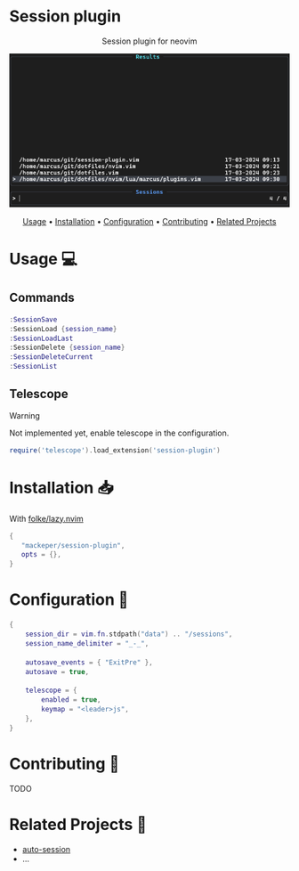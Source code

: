 # Session plugin

<div align="center">

Session plugin for neovim

![Logo](./.github/images/image.png)

[Usage](#usage-computer) •
[Installation](#installation-inbox_tray) •
[Configuration](#configuration-wrench) •
[Contributing](#contributing-tada) •
[Related Projects](#related-projects-link)

</div>

# Usage :computer:

## Commands

```lua
:SessionSave
:SessionLoad {session_name}
:SessionLoadLast
:SessionDelete {session_name}
:SessionDeleteCurrent
:SessionList
```

## Telescope

> [!WARNING]
> Not implemented yet, enable telescope in the configuration.

```lua
require('telescope').load_extension('session-plugin')
```

# Installation :inbox_tray:

With [folke/lazy.nvim](https://github.com/folke/lazy.nvim)

```lua
{
   "mackeper/session-plugin",
   opts = {},
}
```

# Configuration :wrench:

```lua
{
    session_dir = vim.fn.stdpath("data") .. "/sessions",
    session_name_delimiter = "_-_",

    autosave_events = { "ExitPre" },
    autosave = true,

    telescope = {
        enabled = true,
        keymap = "<leader>js",
    },
}
```

# Contributing :tada:

TODO

# Related Projects :link:

- [auto-session](https://github.com/rmagatti/auto-session)
- ...
